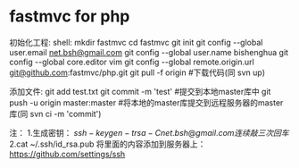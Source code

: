 fastmvc for php
================

初始化工程:
shell:
mkdir fastmvc
cd fastmvc
git init
git config --global user.email net.bsh@gmail.com
git config --global user.name bishenghua
git config --global core.editor vim
git config --global remote.origin.url git@github.com:fastmvc/php.git
git pull -f origin #下载代码(同 svn up)


添加文件:
git add test.txt
git commit -m 'test' #提交到本地master库中
git push -u origin master:master #将本地的master库提交到远程服务器的master库(同 svn ci -m 'commit')




注：
1.生成密钥：
$ssh-keygen -t rsa -C net.bsh@gmail.com
连续敲三次回车
2.$cat ~/.ssh/id_rsa.pub
将里面的内容添加到服务器上：https://github.com/settings/ssh
